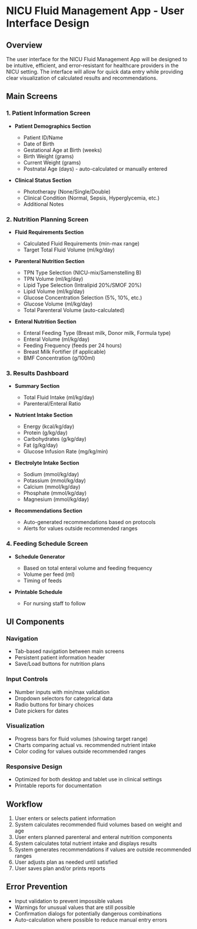 # NICU Fluid Management App - User Interface Design

## Overview
The user interface for the NICU Fluid Management App will be designed to be intuitive, efficient, and error-resistant for healthcare providers in the NICU setting. The interface will allow for quick data entry while providing clear visualization of calculated results and recommendations.

## Main Screens

### 1. Patient Information Screen
- **Patient Demographics Section**
  - Patient ID/Name
  - Date of Birth
  - Gestational Age at Birth (weeks)
  - Birth Weight (grams)
  - Current Weight (grams)
  - Postnatal Age (days) - auto-calculated or manually entered
  
- **Clinical Status Section**
  - Phototherapy (None/Single/Double)
  - Clinical Condition (Normal, Sepsis, Hyperglycemia, etc.)
  - Additional Notes

### 2. Nutrition Planning Screen
- **Fluid Requirements Section**
  - Calculated Fluid Requirements (min-max range)
  - Target Total Fluid Volume (ml/kg/day)
  
- **Parenteral Nutrition Section**
  - TPN Type Selection (NICU-mix/Samenstelling B)
  - TPN Volume (ml/kg/day)
  - Lipid Type Selection (Intralipid 20%/SMOF 20%)
  - Lipid Volume (ml/kg/day)
  - Glucose Concentration Selection (5%, 10%, etc.)
  - Glucose Volume (ml/kg/day)
  - Total Parenteral Volume (auto-calculated)
  
- **Enteral Nutrition Section**
  - Enteral Feeding Type (Breast milk, Donor milk, Formula type)
  - Enteral Volume (ml/kg/day)
  - Feeding Frequency (feeds per 24 hours)
  - Breast Milk Fortifier (if applicable)
  - BMF Concentration (g/100ml)

### 3. Results Dashboard
- **Summary Section**
  - Total Fluid Intake (ml/kg/day)
  - Parenteral/Enteral Ratio
  
- **Nutrient Intake Section**
  - Energy (kcal/kg/day)
  - Protein (g/kg/day)
  - Carbohydrates (g/kg/day)
  - Fat (g/kg/day)
  - Glucose Infusion Rate (mg/kg/min)
  
- **Electrolyte Intake Section**
  - Sodium (mmol/kg/day)
  - Potassium (mmol/kg/day)
  - Calcium (mmol/kg/day)
  - Phosphate (mmol/kg/day)
  - Magnesium (mmol/kg/day)
  
- **Recommendations Section**
  - Auto-generated recommendations based on protocols
  - Alerts for values outside recommended ranges

### 4. Feeding Schedule Screen
- **Schedule Generator**
  - Based on total enteral volume and feeding frequency
  - Volume per feed (ml)
  - Timing of feeds
  
- **Printable Schedule**
  - For nursing staff to follow

## UI Components

### Navigation
- Tab-based navigation between main screens
- Persistent patient information header
- Save/Load buttons for nutrition plans

### Input Controls
- Number inputs with min/max validation
- Dropdown selectors for categorical data
- Radio buttons for binary choices
- Date pickers for dates

### Visualization
- Progress bars for fluid volumes (showing target range)
- Charts comparing actual vs. recommended nutrient intake
- Color coding for values outside recommended ranges

### Responsive Design
- Optimized for both desktop and tablet use in clinical settings
- Printable reports for documentation

## Workflow

1. User enters or selects patient information
2. System calculates recommended fluid volumes based on weight and age
3. User enters planned parenteral and enteral nutrition components
4. System calculates total nutrient intake and displays results
5. System generates recommendations if values are outside recommended ranges
6. User adjusts plan as needed until satisfied
7. User saves plan and/or prints reports

## Error Prevention
- Input validation to prevent impossible values
- Warnings for unusual values that are still possible
- Confirmation dialogs for potentially dangerous combinations
- Auto-calculation where possible to reduce manual entry errors
